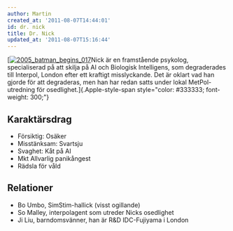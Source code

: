 ```yaml
---
author: Martin
created_at: '2011-08-07T14:44:01'
id: dr. nick
title: Dr. Nick
updated_at: '2011-08-07T15:16:44'
---
```

[[<img src="http://kampanj.ripperdoc.net/wp-content/uploads/2005_batman_begins_017-200x300.jpg" title="2005_batman_begins_017" class="alignright size-medium wp-image-993" />]Nick är en framstående psykolog, specialiserad på att skilja på AI och Biologisk Intelligens, som degraderades till Interpol, London efter ett kraftigt misslyckande. Det är oklart vad han gjorde för att degraderas, men han har redan satts under lokal MetPol-utredning för osedlighet.]{.Apple-style-span style="color: #333333; font-weight: 300;"}

## Karaktärsdrag

-   Försiktig: Osäker
-   Misstänksam: Svartsju
-   Svaghet: Kåt på AI
-   Mkt Allvarlig panikångest
-   Rädsla för våld

## Relationer

-   Bo Umbo, SimStim-hallick (visst ogillande)
-   So Malley, interpolagent som utreder Nicks osedlighet
-   Ji Liu, barndomsvänner, han är R&D IDC-Fujiyama i London

  [<img src="http://kampanj.ripperdoc.net/wp-content/uploads/2005_batman_begins_017-200x300.jpg" title="2005_batman_begins_017" class="alignright size-medium wp-image-993" />]: http://kampanj.ripperdoc.net/wp-content/uploads/2005_batman_begins_017.jpg